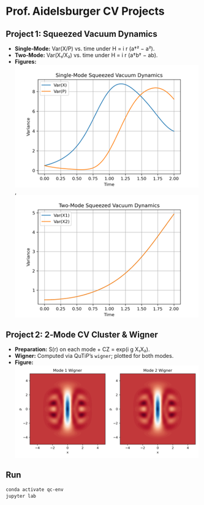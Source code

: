 # Prof. Aidelsburger CV Projects

## Project 1: Squeezed Vacuum Dynamics
- **Single‑Mode:** Var(X/P) vs. time under H = i r (a†² − a²).  
- **Two‑Mode:** Var(X₁/X₂) vs. time under H = i r (a†b† − ab).  
- **Figures:** ![single_mode_squeezing](single_mode_squeezing.png), ![two_mode_squeezing](two_mode_squeezing.png)

## Project 2: 2‑Mode CV Cluster & Wigner
- **Preparation:** S(r) on each mode + CZ = exp(i g X₁X₂).  
- **Wigner:** Computed via QuTiP’s `wigner`; plotted for both modes.  
- **Figure:** ![wigner_cluster_modes](wigner_cluster_modes.png)

## Run
```bash
conda activate qc-env
jupyter lab
